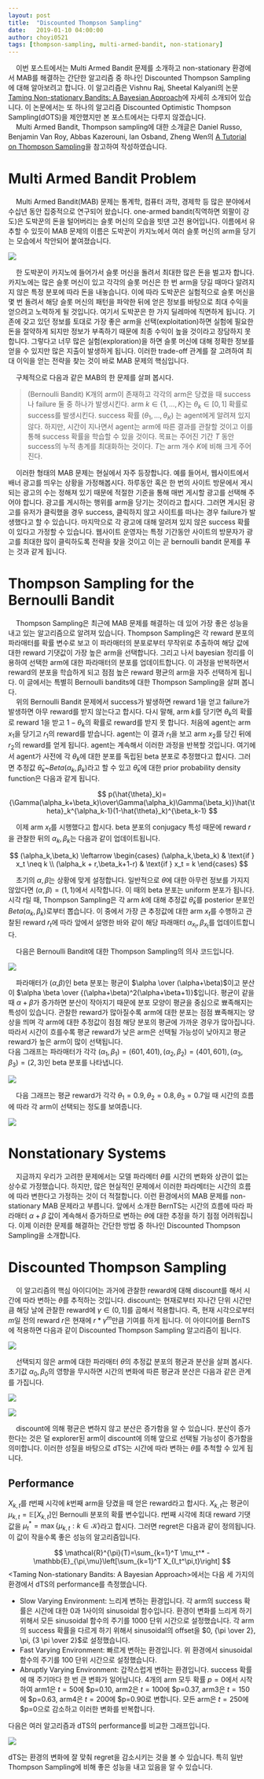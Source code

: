 ```yaml
---
layout: post
title:  "Discounted Thompson Sampling"
date:   2019-01-10 04:00:00
author: choyi0521
tags: [thompson-sampling, multi-armed-bandit, non-stationary]
---
```


&nbsp;&nbsp;&nbsp;&nbsp;이번 포스트에서는 Multi Armed Bandit 문제를 소개하고 non-stationary 환경에서 MAB를 해결하는 간단한 알고리즘 중 하나인 Discounted Thompson Sampling에 대해 알아보려고 합니다. 이 알고리즘은 Vishnu Raj, Sheetal Kalyani의 논문 [Taming Non-stationary Bandits: A Bayesian Approach](https://arxiv.org/abs/1707.09727)에 자세히 소개되어 있습니다. 이 논문에서는 또 하나의 알고리즘 Discounted Optimistic Thompson Sampling(dOTS)을 제안했지만 본 포스트에서는 다루지 않겠습니다.  
&nbsp;&nbsp;&nbsp;&nbsp;Multi Armed Bandit, Thompson sampling에 대한 소개글은 Daniel Russo, Benjamin Van Roy, Abbas Kazerouni, Ian Osband, Zheng Wen의 [A Tutorial on Thompson Sampling](https://arxiv.org/abs/1707.02038)을 참고하여 작성하였습니다.

# Multi Armed Bandit Problem
&nbsp;&nbsp;&nbsp;&nbsp;Multi Armed Bandit(MAB) 문제는 통계학, 컴퓨터 과학, 경제학 등 많은 분야에서 수십년 동안 집중적으로 연구되어 왔습니다. one-armed bandit(직역하면 외팔이 강도)은 도박꾼의 돈을 털어버리는 슬롯 머신의 모습을 빗댄 고전 용어입니다. 이름에서 유추할 수 있듯이 MAB 문제의 이름은 도박꾼이 카지노에서 여러 슬롯 머신의 arm을 당기는 모습에서 착안되어 붙여졌습니다.  

![](/assets/images/discounted-thompson-sampling/MAB.PNG)

&nbsp;&nbsp;&nbsp;&nbsp;한 도박꾼이 카지노에 들어가서 슬롯 머신을 돌려서 최대한 많은 돈을 벌고자 합니다. 카지노에는 많은 슬롯 머신이 있고 각각의 슬롯 머신은 한 번 arm을 당길 때마다 알려지지 않은 특정 분포에 따라 돈을 내놓습니다. 이에 따라 도박꾼은 실험적으로 슬롯 머신을 몇 번 돌려서 해당 슬롯 머신의 패턴을 파악한 뒤에 얻은 정보를 바탕으로 최대 수익을 얻으려고 노력하게 될 것입니다. 여기서 도박꾼은 한 가지 딜레마에 직면하게 됩니다. 기존에 갖고 있던 정보를 토대로 가장 좋은 arm을 선택(exploitation)하면 실험에 필요한 돈을 절약하게 되지만 정보가 부족하기 때문에 최종 수익이 높을 것이라고 장담하지 못합니다. 그렇다고 너무 많은 실험(exploration)을 하면 슬롯 머신에 대해 정확한 정보를 얻을 수 있지만 많은 지출이 발생하게 됩니다. 이러한 trade-off 관계를 잘 고려하여 최대 이익을 얻는 전략을 찾는 것이 바로 MAB 문제의 핵심입니다.

&nbsp;&nbsp;&nbsp;&nbsp;구체적으로 다음과 같은 MAB의 한 문제를 살펴 봅시다.
> (Bernoulli Bandit) K개의 arm이 존재하고 각각의 arm은 당겼을 때 success나 failure 둘 중 하나가 발생시킨다. arm $k \in \{1, ..., K\}$는 $\theta_k \in [0, 1]$ 확률로 success를 발생시킨다. success 확률 $(\theta_1, ..., \theta_K)$ 는 agent에게 알려져 있지 않다. 하지만, 시간이 지나면서 agent는 arm에 따른 결과를 관찰할 것이고 이를 통해 success 확률을 학습할 수 있을 것이다. 목표는 주어진 기간 $T$ 동안 success의 누적 총계를 최대화하는 것이다. $T$는 arm 개수 $K$에 비해 크게 주어진다.

&nbsp;&nbsp;&nbsp;&nbsp;이러한 형태의 MAB 문제는 현실에서 자주 등장합니다. 예를 들어서, 웹사이트에서 배너 광고를 띄우는 상황을 가정해봅시다. 하루동안 혹은 한 번의 사이트 방문에서 게시되는 광고의 수는 정해져 있기 때문에 적절한 기준을 통해 매번 게시할 광고를 선택해 주어야 합니다. 광고를 게시하는 행위를 arm을 당기는 것이라고 합시다. 그러면 게시된 광고를 유저가 클릭했을 경우 success, 클릭하지 않고 사이트를 떠나는 경우 failure가 발생했다고 할 수 있습니다. 마지막으로 각 광고에 대해 알려져 있지 않은 success 확률이 있다고 가정할 수 있습니다. 웹사이트 운영자는 특정 기간동안 사이트의 방문자가 광고를 최대한 많이 클릭하도록 전략을 찾을 것이고 이는 곧 bernoulli bandit 문제를 푸는 것과 같게 됩니다.  

# Thompson Sampling for the Bernoulli Bandit
&nbsp;&nbsp;&nbsp;&nbsp;Thompson Sampling은 최근에 MAB 문제를 해결하는 데 있어 가장 좋은 성능을 내고 있는 알고리즘으로 알려져 있습니다. Thompson Sampling은 각 reward 분포의 파라매터를 확률 변수로 보고 이 파라매터의 분포로부터 무작위로 추출하여 해당 값에 대한 reward 기댓값이 가장 높은 arm을 선택합니다. 그리고 나서 bayesian 정리를 이용하여 선택한 arm에 대한 파라매터의 분포를 업데이트합니다. 이 과정을 반복하면서 reward의 분포을 학습하게 되고 점점 높은 reward 평균의 arm을 자주 선택하게 됩니다. 이 글에서는 특별히 Bernoulli bandits에 대한 Thompson Sampling을 살펴 봅니다.  
&nbsp;&nbsp;&nbsp;&nbsp;위의 Bernoulli Bandit 문제에서 success가 발생하면 reward 1을 얻고 failure가 발생하면 아무 reward를 받지 않는다고 합시다. 다시 말해, arm $k$를 당기면 $\theta_k$의 확률로 reward 1을 받고 $1-\theta_k$의 확률로 reward를 받지 못 합니다. 처음에 agent는 arm $x_1$을 당기고 $r_1$의 reward를 받습니다. agent는 이 결과 $r_1$을 보고 arm $x_2$를 당긴 뒤에 $r_2$의 reward를 얻게 됩니다. agent는 계속해서 이러한 과정을 반복할 것입니다. 여기에서 agent가 사전에 각 $\theta_k$에 대한 분포를 독립된 beta 분포로 추정했다고 합시다. 그러면 추정값 $\hat{\theta}_k$~$Beta(\alpha_k,\beta_k)$라고 할 수 있고 $\hat{\theta}_k$에 대한 prior probability density function은 다음과 같게 됩니다.

$$
p(\hat{\theta}_k)={\Gamma(\alpha_k+\beta_k)\over\Gamma(\alpha_k)\Gamma(\beta_k)}\hat{\theta}_k^{\alpha_k-1}(1-\hat{\theta}_k)^{\beta_k-1}
$$

&nbsp;&nbsp;&nbsp;&nbsp;이제 arm $x_t$를 시행했다고 합시다. beta 분포의 conjugacy 특성 때문에 reward $r$을 관찰한 뒤의 $\alpha_k, \beta_k$는 다음과 같이 업데이트됩니다.

$$
(\alpha_k,\beta_k) \leftarrow
\begin{cases}
(\alpha_k,\beta_k) & \text{if } x_t \neq k \\
(\alpha_k + r,\beta_k+1-r) & \text{if } x_t = k
\end{cases}
$$


&nbsp;&nbsp;&nbsp;&nbsp;초기의 $\alpha,\beta$는 상황에 맞게 설정합니다. 일반적으로 $\theta$에 대한 아무런 정보를 가지지 않았다면 $(\alpha, \beta) = (1, 1)$에서 시작합니다. 이 때의 beta 분포는 uniform 분포가 됩니다. 시각 $t$일 때, Thompson Sampling은 각 arm $k$에 대해 추정값 $\hat{\theta}_k$를 posterior 분포인 $Beta(\alpha_k,\beta_k)$로부터 뽑습니다. 이 중에서 가장 큰 추정값에 대한 arm $x_t$를 수행하고 관찰된 reward $r_t$에 따라 앞에서 설명한 바와 같이 해당 파래매터 $\alpha_{x_t}, \beta_{x_t}$를 업데이트합니다.

&nbsp;&nbsp;&nbsp;&nbsp;다음은  Bernoulli Bandit에 대한 Thompson Sampling의 의사 코드입니다.

![](/assets/images/discounted-thompson-sampling/bernTS.PNG)


&nbsp;&nbsp;&nbsp;&nbsp;파라매터가 ($\alpha$,$\beta$)인 beta 분포는 평균이 $\alpha \over (\alpha+\beta)$이고 분산이 $\alpha \beta \over {(\alpha+\beta)^2(\alpha+\beta+1)}$입니다. 평균이 같을 때 $\alpha+\beta$가 증가하면 분산이 작아지기 때문에 분포 모양이 평균을 중심으로 뾰족해지는 특성이 있습니다. 관찰한 reward가 많아질수록 arm에 대한 분포는 점점 뾰족해지는 양상을 띄며 각 arm에 대한 추정값이 점점 해당 분포의 평균에 가까운 경우가 많아집니다. 따라서 시간이 흐를수록 평균 reward가 낮은 arm은 선택될 가능성이 낮아지고 평균 reward가 높은 arm이 많이 선택됩니다.  
다음 그래프는 파라매터가 각각 $(\alpha_1,\beta_1)=(601,401),(\alpha_2,\beta_2)=(401,601),(\alpha_3,\beta_3)=(2,3)$인 beta 분포를 나타냅니다.

![](/assets/images/discounted-thompson-sampling/beta_distribution.PNG)

&nbsp;&nbsp;&nbsp;&nbsp;다음 그래프는 평균 reward가 각각 $\theta_1=0.9, \theta_2=0.8, \theta_3=0.7$일 때 시간의 흐름에 따라 각 arm이 선택되는 정도를 보여줍니다.

![](/assets/images/discounted-thompson-sampling/action_probability.PNG)

# Nonstationary Systems
&nbsp;&nbsp;&nbsp;&nbsp;지금까지 우리가 고려한 문제에서는 모델 파라메터 $\theta$를 시간의 변화와 상관이 없는 상수로 가정했습니다. 하지만, 많은 현실적인 문제에서 이러한 파라메터는 시간의 흐름에 따라 변한다고 가정하는 것이 더 적절합니다. 이런 환경에서의 MAB 문제를 non-stationary MAB 문제라고 부릅니다. 앞에서 소개한 BernTS는 시간의 흐름에 따라 파라매터 $\alpha+\beta$ 값이 계속해서 증가하므로 변하는 $\theta$에 대한 추정을 하기 점점 어려워집니다. 이제 이러한 문제를 해결하는 간단한 방법 중 하나인 Discounted Thompson Sampling을 소개합니다.

# Discounted Thompson Sampling
&nbsp;&nbsp;&nbsp;&nbsp;이 알고리즘의 핵심 아이디어는 과거에 관찰한 reward에 대해 discount를 해서 시간에 따라 변하는 $\theta$를 추적하는 것입니다. discount는 현재로부터 지나간 단위 시간만큼 해당 날에 관찰한 reward에 $\gamma \in (0,1]$를 곱해서 적용합니다. 즉, 현재 시각으로부터 $m$일 전의 reward $r$은 현재에 $r*\gamma^m$만큼 기여를 하게 됩니다. 이 아이디어를 BernTS에 적용하면 다음과 같이 Discounted Thompson Sampling 알고리즘이 됩니다.

![](/assets/images/discounted-thompson-sampling/dTS_pseudocode.PNG)

&nbsp;&nbsp;&nbsp;&nbsp;선택되지 않은 arm에 대한 파라매터 $\theta$의 추정값 분포의 평균과 분산을 살펴 봅시다. 초기값 $\alpha_0, \beta_0$의 영향을 무시하면 시간의 변화에 따른 평균과 분산은 다음과 같은 관계를 가집니다.  

![](/assets/images/discounted-thompson-sampling/mean.PNG)

![](/assets/images/discounted-thompson-sampling/Variance.PNG)

&nbsp;&nbsp;&nbsp;&nbsp;discount에 의해 평균은 변하지 않고 분산은 증가함을 알 수 있습니다. 분산이 증가한다는 것은 덜 explorer된 arm이 discount에 의해 앞으로 선택될 가능성이 증가함을 의미합니다. 이러한 성질을 바탕으로 dTS는 시간에 따라 변하는 $\theta$를 추척할 수 있게 됩니다.
## Performance
$X_{k,t}$를 $t$번째 시각에 $k$번째 arm을 당겼을 때 얻은 reward라고 합시다. $X_{k,t}$는 평균이 $\mu_{k,t}=\mathbb{E}[X_{k,t}]$인 Bernoulli 분포의 확률 변수입니다. $t$번째 시각에 최대 reward 기댓값을 $\mu_t^*=\max\{\mu_{k,t}:k\in \mathcal{K}\}$라고 합시다. 그러면 regret은 다음과 같이 정의됩니다. 이 값이 작을수록 좋은 성능의 알고리즘입니다.

$$
\mathcal{R}^{\pi}(T)=\sum_{k=1}^T \mu_t^* - \mathbb{E}_{\pi,\mu}\left[\sum_{k=1}^T X_{I_t^\pi,t}\right]
$$
\<Taming Non-stationary Bandits: A Bayesian Approach\>에서는 다음 세 가지의 환경에서 dTS의 performance를 측정했습니다.

- Slow Varying Environment: 느리게 변하는 환경입니다. 각 arm의 success 확률은 시간에 대한 0과 1사이의  sinusoidal 함수입니다. 환경이 변화를 느리게 하기 위해서 모든  sinusoidal 함수의 주기를 1000 단위 시간으로 설정했습니다. 각 arm의 success 확률을 다르게 하기 위해서 sinusoidal의 offset을 $0, {\pi \over 2}, \pi, {3 \pi \over 2}$로 설정했습니다.
- Fast Varying Environment: 빠르게 변하는 환경입니다. 위 환경에서 sinusoidal 함수의 주기를 100 단위 시간으로 설정했습니다.
- Abruptly Varying Environment: 갑작스럽게 변하는 환경입니다. success 확률에 매 주기마다 한 번 큰 변화가 일어납니다. 4개의 arm 모두 확률 $p=0$에서 시작하여 arm1은 $t=50$에 $p=0.10, arm2은 $t=100$에 $p=0.37, arm3은 $t=150$에 $p=0.63, arm4은 $t=200$에 $p=0.90로 변합니다. 모든 arm은 $t=250$에 $p=0으로 감소하고 이러한 변화를 반복합니다.

다음은 여러 알고리즘과 dTS의 performance를 비교한 그래프입니다.

![](/assets/images/discounted-thompson-sampling/performance.png)

dTS는 환경의 변화에 잘 맞춰 regret을 감소시키는 것을 볼 수 있습니다. 특히 일반 Thompson Sampling에 비해 좋은 성능을 내고 있음을 알 수 있습니다.
